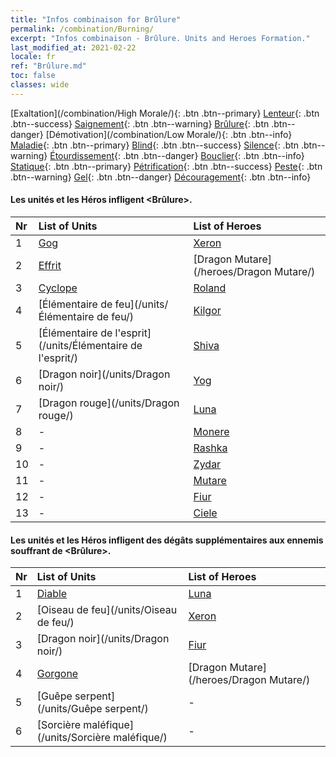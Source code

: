 ```yaml
---
title: "Infos combinaison for Brûlure"
permalink: /combination/Burning/
excerpt: "Infos combinaison - Brûlure. Units and Heroes Formation."
last_modified_at: 2021-02-22
locale: fr
ref: "Brûlure.md"
toc: false
classes: wide
---
```


  [Exaltation](/combination/High Morale/){: .btn .btn--primary} [Lenteur](/combination/Slow/){: .btn .btn--success} [Saignement](/combination/Bleeding/){: .btn .btn--warning} [Brûlure](/combination/Burning/){: .btn .btn--danger} [Démotivation](/combination/Low Morale/){: .btn .btn--info} [Maladie](/combination/Disease/){: .btn .btn--primary} [Blind](/combination/Blind/){: .btn .btn--success} [Silence](/combination/Silence/){: .btn .btn--warning} [Étourdissement](/combination/Stun/){: .btn .btn--danger} [Bouclier](/combination/Shield/){: .btn .btn--info} [Statique](/combination/Static/){: .btn .btn--primary} [Pétrification](/combination/Petrify/){: .btn .btn--success} [Peste](/combination/Plague/){: .btn .btn--warning} [Gel](/combination/Freeze/){: .btn .btn--danger} [Découragement](/combination/Deterrence/){: .btn .btn--info} 


#### Les unités et les Héros infligent <Brûlure>.

  | Nr |  List of Units  | List of Heroes | 
  |:---|:----------------|:---------------| 
  | 1 | [Gog](/units/Gog/) | [Xeron](/heroes/Xeron/) |
  | 2 | [Effrit](/units/Effrit/) | [Dragon Mutare](/heroes/Dragon Mutare/) |
  | 3 | [Cyclope](/units/Cyclope/) | [Roland](/heroes/Roland/) |
  | 4 | [Élémentaire de feu](/units/Élémentaire de feu/) | [Kilgor](/heroes/Kilgor/) |
  | 5 | [Élémentaire de l'esprit](/units/Élémentaire de l'esprit/) | [Shiva](/heroes/Shiva/) |
  | 6 | [Dragon noir](/units/Dragon noir/) | [Yog](/heroes/Yog/) |
  | 7 | [Dragon rouge](/units/Dragon rouge/) | [Luna](/heroes/Luna/) |
  | 8 | - | [Monere](/heroes/Monere/) |
  | 9 | - | [Rashka](/heroes/Rashka/) |
  | 10 | - | [Zydar](/heroes/Zydar/) |
  | 11 | - | [Mutare](/heroes/Mutare/) |
  | 12 | - | [Fiur](/heroes/Fiur/) |
  | 13 | - | [Ciele](/heroes/Ciele/) |


#### Les unités et les Héros infligent des dégâts supplémentaires aux ennemis souffrant de <Brûlure>.

  | Nr |  List of Units  | List of Heroes | 
  |:---|:----------------|:---------------| 
  | 1 | [Diable](/units/Diable/) | [Luna](/heroes/Luna/) |
  | 2 | [Oiseau de feu](/units/Oiseau de feu/) | [Xeron](/heroes/Xeron/) |
  | 3 | [Dragon noir](/units/Dragon noir/) | [Fiur](/heroes/Fiur/) |
  | 4 | [Gorgone](/units/Gorgone/) | [Dragon Mutare](/heroes/Dragon Mutare/) |
  | 5 | [Guêpe serpent](/units/Guêpe serpent/) | - |
  | 6 | [Sorcière maléfique](/units/Sorcière maléfique/) | - |
